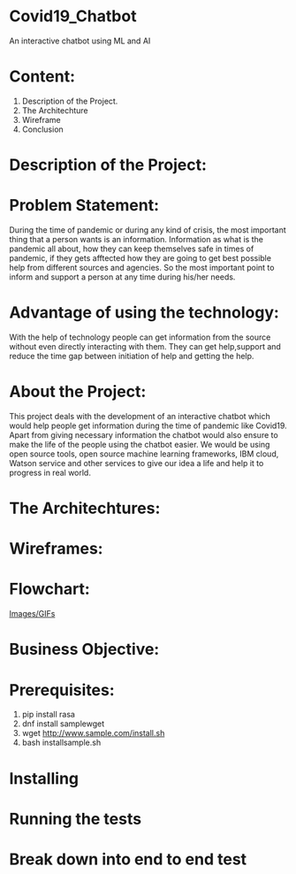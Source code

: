 # Covid19_Chatbot
An interactive chatbot using ML and AI
# Content:
1) Description of the Project.
2) The Architechture
3) Wireframe
4) Conclusion

# Description of the Project:
# Problem Statement:
During the time of pandemic or during any kind of crisis, the most important thing that a person wants is an information. Information as what is the pandemic all about,
how they can keep themselves safe in times of pandemic, if they gets afftected how they are going to get best possible help from different sources and agencies. So the most important point to inform and support a person at any time during his/her needs.
# Advantage of using the technology:
With the help of technology people can get information from the source without even directly interacting with them. They can get help,support and reduce the time gap between initiation of help and getting the help.
# About the Project:
This project deals with the development of an interactive chatbot which would help people get information during the time of pandemic like Covid19. Apart from giving necessary information the chatbot would also ensure to make the life of the people using the chatbot easier. We would be using open source tools, open source machine learning frameworks, IBM cloud, Watson service and other services to give our idea a life and help it to progress in real world.
# The Architechtures:
# Wireframes:
# Flowchart:
  [Images/GIFs](#imagesgifs)
# Business Objective:
# Prerequisites:
1) pip install rasa
2) dnf install samplewget
3) wget http://www.sample.com/install.sh
4) bash installsample.sh

# Installing
# Running the tests
# Break down into end to end test
